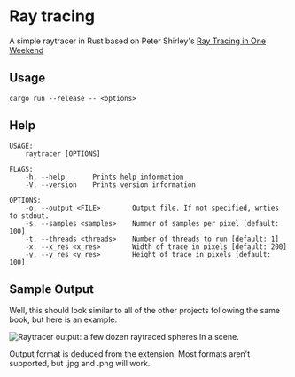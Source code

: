 # Ray tracing

A simple raytracer in Rust based on Peter Shirley's
[ Ray Tracing in One Weekend](https://in1weekend.blogspot.com/2016/01/ray-tracing-in-one-weekend.html)


## Usage

```
cargo run --release -- <options>
```

## Help

```
USAGE:
    raytracer [OPTIONS]

FLAGS:
    -h, --help       Prints help information
    -V, --version    Prints version information

OPTIONS:
    -o, --output <FILE>        Output file. If not specified, wrties to stdout.
    -s, --samples <samples>    Numner of samples per pixel [default: 100]
    -t, --threads <threads>    Number of threads to run [default: 1]
    -x, --x_res <x_res>        Width of trace in pixels [default: 200]
    -y, --y_res <y_res>        Height of trace in pixels [default: 100]
```


## Sample Output
Well, this should look similar to all of the other projects following the
same book, but here is an example:

![Raytracer output: a few dozen raytraced spheres in a scene.](./images/random_scene.png "Sample
output.")

Output format is deduced from the extension. Most formats aren't supported, but
.jpg and .png will work.
